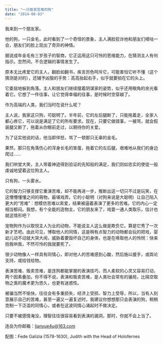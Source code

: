 ```yaml
---
title: "一只贩卖苦难的狗"
date: "2014-08-03"
---
```


我来到一个朋友家。

他的狗，一只金毛，此时看到了一个奇怪的景象，主人满脸狡诈地和朋友们嘀咕一会，朋友们的脸上现出了奇异的神情。

据说成年金毛有三岁孩子的智商，它正运用这只可怜的思维能力，在猜测主人有何指示。忽然间，不合逻辑的事情发生了。

原本无比疼爱它的主人，翻脸如翻书，疾言厉色呵斥它，可能害怕它听不懂（这个猜测是对的），还辅予凶狠的手势：高高抬起右手，似乎就要拍在它的头上。

它委屈地躲到角落。主人和朋友们继续摆着阴谋家的姿势，似乎还用眼角的余光看着它。它想了一件往事，让它觉得幸福的往事，是时候时空穿越了。

作为高端的人类，我们当时在说什么呢？

主人说，我家这只狗，可聪明了。半年前，它的左后腿断了，只能拖着走，全家人都心疼它，可以说是满足了它的所有要求。现在，只要它做错事，一被骂，就会假装腿又断了，拖着从你眼前走过，以期待你的关爱。

为了证实他说的话，他当即佯怒，骂了一顿那只无辜的金毛。

果然，那只在角落伤心的浑身长毛的笨蛋，拖着它的左后腿，艰难地从我们的身边爬过……

我们哄堂大笑，主人带着神迹得到验证的先知般的满足，我们则如忠实的使徒一般虔诚地望着这位狗主人。

只有狗，一头雾水。

它的智力只够支撑它重演苦难，却不能再进一步，推断出这一切只不过是玩笑，在这懵懵懂懂之间的萌物，最堪戏弄。它的小聪明（对狗来说是大聪明）让自己陷入更大的“苦难”：想模仿苦难以索爱，结果被逼着表演了更多的苦难。它的内心一定相当郁闷。我想，有个全能的造物主，它的朋友来了，戏耍一通人类取乐，估计也就这情形吧？

宠物狗作为以取悦主人为业的动物，不能说主人这么做是欺负它。算是它秀了一次新才艺吧。由此可见，博取他人的同情，这是稍有点智力的动物都会玩的把戏，婴幼儿动不动就大哭大闹，威胁着要毁坏自己的身体，也是在唤取他人的怜悯：快来抱我哄我，不然可怜的我就要死了。

很少动物像人一样具有同情心，即对他人的苦难感到心酸，然后施以援手，或舆论支持，或给钱给物。

表演苦难、贩卖苦难，是连狗都能掌握的表演技巧，而人柔软的心灵又容易打动，两个因素叠加，你不得不说，表演和贩卖苦难，是人类社会常有的骗局，比隔空取物之类的魔术更为悠久，也更有迷惑性。

被骗当然不愉快，往往会有多重损失，经济上受损、智力上受辱，所以，当有人刻意展示自己的苦难，甚至一遍又一遍复述时，我建议你想想那只会表演的狗，稍稍克制一下泛滥的同情心，或者在这波同情心涌起时不做决定。

只要不被感情淹没，理智往往很容易看到表演的漏洞，那时，你就不会上当了。

连岳为你邮箱：lianyue4u@163.com

配图：Fede Galizia (1578-1630), Judith with the Head of Holofernes
